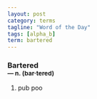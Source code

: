 ```yaml
---
layout: post
category: terms
tagline: "Word of the Day"
tags: [alpha_b]
term: bartered
---
```


<h3>Bartered<br/> <small>&mdash; n. (bar<span>&middot;</span>tered)</small></h3>
<p><ol>
<li>pub poo</li>
</ol></p>
